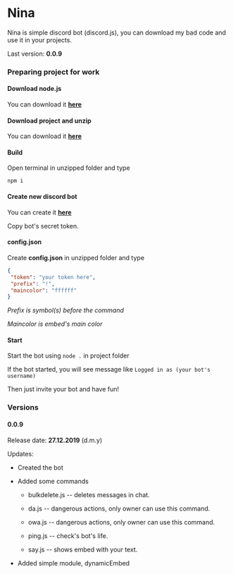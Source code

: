 # Nina

Nina is simple discord bot (discord.js), you can download my bad code and use it in your projects.

Last version: **0.0.9**

### Preparing project for work

#### Download node.js

You can download it [**here**](https://nodejs.org/en/download/)

#### Download project and unzip

You can download it [**here**](https://github.com/snr1s/nina/archive/master.zip)

#### Build

Open terminal in unzipped folder and type

`npm i`

#### Create new discord bot

You can create it [**here**](https://discordapp.com/developers/applications/)

Copy bot's secret token.

#### config.json

Create **config.json** in unzipped folder and type

```json
{
 "token": "your token here",
 "prefix": "!",
 "maincolor": "ffffff"
}
```

*Prefix is symbol(s) before the command*

*Maincolor is embed's main color*

#### Start

Start the bot using `node .` in project folder

If the bot started, you will see message like `Logged in as (your bot's username)`

Then just invite your bot and have fun!

### Versions

#### **0.0.9**

Release date: **27.12.2019** (d.m.y)

Updates:

* Created the bot

* Added some commands

  * bulkdelete.js  -- deletes messages in chat.

  * da.js -- dangerous actions, only owner can use this command.

  * owa.js -- dangerous actions, only owner can use this command.

  * ping.js -- check's bot's life.

  * say.js -- shows embed with your text.

* Added simple module, dynamicEmbed

